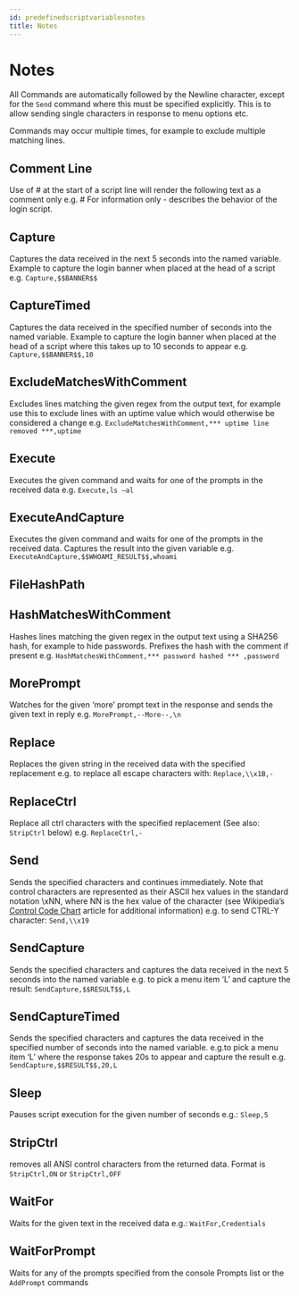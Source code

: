 ```yaml
---
id: predefinedscriptvariablesnotes
title: Notes
---
```


# Notes

All Commands are automatically followed by the Newline character, except for the `Send` command where this must be specified explicitly. This is to allow sending single characters in response to menu options etc.

Commands may occur multiple times, for example to exclude multiple matching lines.

## Comment Line

Use of # at the start of a script line will render the following text as a comment only e.g. # For information only - describes the behavior of the login script.

## Capture

Captures the data received in the next 5 seconds into the named variable. Example to capture the login banner when placed at the head of a script e.g. `Capture,$$BANNER$$`

## CaptureTimed

Captures the data received in the specified number of seconds into the named variable. Example to capture the login banner when placed at the head of a script where this takes up to 10 seconds to appear e.g. `Capture,$$BANNER$$,10`

## ExcludeMatchesWithComment

Excludes lines matching the given regex from the output text, for example use this to exclude lines with an uptime value which would otherwise be considered a change e.g. `ExcludeMatchesWithComment,*** uptime line removed ***,uptime`

## Execute

Executes the given command and waits for one of the prompts in the received data e.g. `Execute,ls –al`

## ExecuteAndCapture

Executes the given command and waits for one of the prompts in the received data. Captures the result into the given variable e.g. `ExecuteAndCapture,$$WHOAMI_RESULT$$,whoami`

## FileHashPath

## HashMatchesWithComment

Hashes lines matching the given regex in the output text using a SHA256 hash, for example to hide passwords. Prefixes the hash with the comment if present e.g. `HashMatchesWithComment,*** password hashed *** ,password`

## MorePrompt

Watches for the given ‘more’ prompt text in the response and sends the given text in reply e.g. `MorePrompt,--More--,\n`

## Replace

Replaces the given string in the received data with the specified replacement e.g. to replace all escape characters with: `Replace,\\x1B,-`

## ReplaceCtrl

Replace all ctrl characters with the specified replacement (See also: `StripCtrl` below) e.g. `ReplaceCtrl,-`

## Send

Sends the specified characters and continues immediately. Note that control characters are represented as their ASCII hex values in the standard notation \\xNN, where NN is the hex value of the character (see Wikipedia’s [Control Code Chart](http://en.wikipedia.org/wiki/ASCII%23ASCII_control_code_chart "Control Code Chart") article for additional information) e.g. to send CTRL-Y character: `Send,\\x19`

## SendCapture

Sends the specified characters and captures the data received in the next 5 seconds into the named variable e.g. to pick a menu item ‘L’ and capture the result: `SendCapture,$$RESULT$$,L`

## SendCaptureTimed

Sends the specified characters and captures the data received in the specified number of seconds into the named variable. e.g.to pick a menu item ‘L’ where the response takes 20s to appear and capture the result e.g. `SendCapture,$$RESULT$$,20,L`

## Sleep

Pauses script execution for the given number of seconds e.g.: `Sleep,5`

## StripCtrl

removes all ANSI control characters from the returned data. Format is `StripCtrl,ON` or `StripCtrl,OFF`

## WaitFor

Waits for the given text in the received data e.g.: `WaitFor,Credentials`

## WaitForPrompt

Waits for any of the prompts specified from the console Prompts list or the `AddPrompt` commands